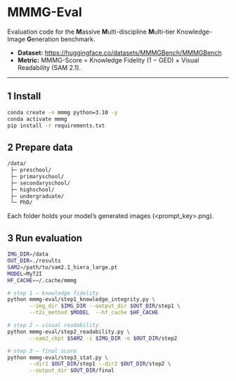 # MMMG-Eval

Evaluation code for the **M**assive **M**ulti-discipline **M**ulti-tier Knowledge-Image **G**eneration benchmark.

* **Dataset:** https://huggingface.co/datasets/MMMGBench/MMMGBench  
* **Metric:** MMMG-Score = Knowledge Fidelity (1 − GED) × Visual Readability (SAM 2.1).

---

## 1  Install

```bash
conda create -n mmmg python=3.10 -y
conda activate mmmg
pip install -r requirements.txt
```

## 2 Prepare data
```bash
/data/
 ├─ preschool/
 ├─ primaryschool/
 ├─ secondaryschool/
 ├─ highschool/
 ├─ undergraduate/
 └─ PhD/
 ```
Each folder holds your model’s generated images (<prompt_key>.png).

## 3 Run evaluation
```bash
IMG_DIR=/data
OUT_DIR=./results
SAM2=/path/to/sam2.1_hiera_large.pt
MODEL=MyT2I
HF_CACHE=~/.cache/mmmg

# step 1 – knowledge fidelity
python mmmg-eval/step1_knowledge_integrity.py \
       --img_dir $IMG_DIR --output_dir $OUT_DIR/step1 \
       --t2i_method $MODEL  --hf_cache $HF_CACHE

# step 2 – visual readability
python mmmg-eval/step2_readability.py \
       --sam2_ckpt $SAM2 -i $IMG_DIR -o $OUT_DIR/step2

# step 3 – final score
python mmmg-eval/step3_stat.py \
       --dir1 $OUT_DIR/step1 --dir2 $OUT_DIR/step2 \
       --output_dir $OUT_DIR/final
```